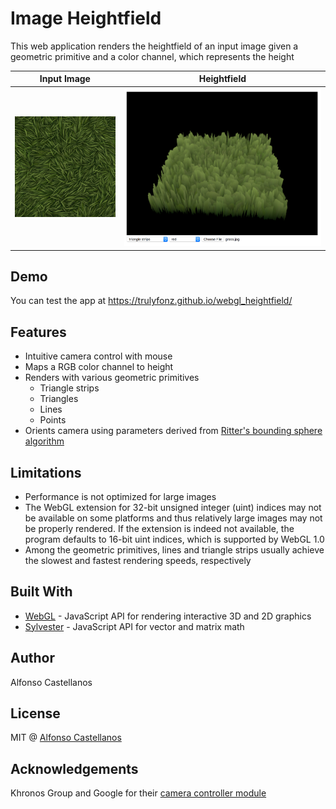 # Image Heightfield

This web application renders the heightfield of an input image given a geometric primitive and a color channel, which represents the height

Input Image                | Heightfield
:-------------------------:|:-------------------------:
![](grass.jpg)  |  ![](heightfield.png)

## Demo
You can test the app at https://trulyfonz.github.io/webgl_heightfield/

## Features
- Intuitive camera control with mouse
- Maps a RGB color channel to height
- Renders with various geometric primitives
  - Triangle strips
  - Triangles
  - Lines
  - Points
- Orients camera using parameters derived from [Ritter's bounding sphere algorithm](https://en.wikipedia.org/wiki/Bounding_sphere#Ritter.27s_bounding_sphere)

## Limitations
- Performance is not optimized for large images
- The WebGL extension for 32-bit unsigned integer (uint) indices may not be available on some platforms and thus relatively large images may not be properly rendered. If the extension is indeed not available, the program defaults to 16-bit uint indices, which is supported by WebGL 1.0
- Among the geometric primitives, lines and triangle strips usually achieve the slowest and fastest rendering speeds, respectively

## Built With
- [WebGL](https://developer.mozilla.org/en-US/docs/Web/API/WebGL_API) - JavaScript API for rendering interactive 3D and 2D graphics
- [Sylvester](http://sylvester.jcoglan.com/) - JavaScript API for vector and matrix math

## Author
Alfonso Castellanos

## License
MIT @ [Alfonso Castellanos](https://github.com/TrulyFonz)

## Acknowledgements
Khronos Group and Google for their [camera controller module](https://github.com/KhronosGroup/WebGL/blob/master/sdk/demos/google/resources/cameracontroller.js)
